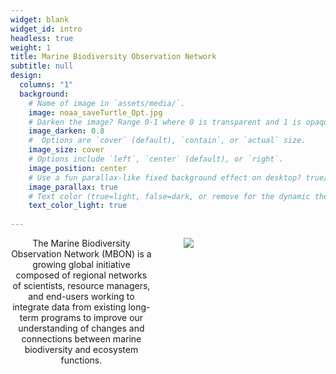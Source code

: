 ```yaml
---
widget: blank
widget_id: intro
headless: true
weight: 1
title: Marine Biodiversity Observation Network
subtitle: null
design:
  columns: "1"
  background:
    # Name of image in `assets/media/`.
    image: noaa_saveTurtle_Opt.jpg
    # Darken the image? Range 0-1 where 0 is transparent and 1 is opaque.
    image_darken: 0.8
    #  Options are `cover` (default), `contain`, or `actual` size.
    image_size: cover 
    # Options include `left`, `center` (default), or `right`.
    image_position: center
    # Use a fun parallax-like fixed background effect on desktop? true/false
    image_parallax: true
    # Text color (true=light, false=dark, or remove for the dynamic theme color).
    text_color_light: true
    
---
```


<div style="width:45%; float:left; text-align:center;">
The Marine Biodiversity Observation Network (MBON) is a growing global initiative composed of regional networks of scientists, resource managers, and end-users working to integrate data from existing long-term programs to improve our understanding of changes and connections between marine biodiversity and ecosystem functions.

</div>

<div style="width:45%; float:right;">

<img src="mbon_goos_framework.png">

</div>

<div style="clear: both;"></div>
